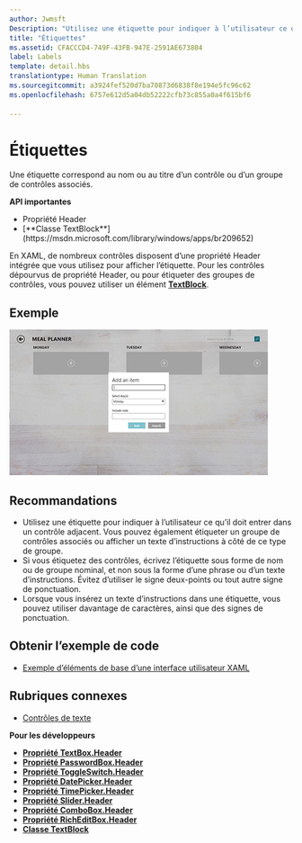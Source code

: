 ```yaml
---
author: Jwmsft
Description: "Utilisez une étiquette pour indiquer à l’utilisateur ce qu’il doit entrer dans un contrôle adjacent. Vous pouvez également étiqueter un groupe de contrôles associés ou afficher un texte d’instructions à côté de ce type de groupe."
title: "Étiquettes"
ms.assetid: CFACCCD4-749F-43FB-947E-2591AE673804
label: Labels
template: detail.hbs
translationtype: Human Translation
ms.sourcegitcommit: a3924fef520d7ba70873d6838f8e194e5fc96c62
ms.openlocfilehash: 6757e612d5a04db52222cfb73c855a0a4f615bf6

---
```

# <a name="labels"></a>Étiquettes

<link rel="stylesheet" href="https://az835927.vo.msecnd.net/sites/uwp/Resources/css/custom.css"> 

Une étiquette correspond au nom ou au titre d’un contrôle ou d’un groupe de contrôles associés.

<div class="important-apis" >
<b>API importantes</b><br/>
<ul>
<li>Propriété Header</li>
<li>[**Classe TextBlock**](https://msdn.microsoft.com/library/windows/apps/br209652)</li>
</ul>
</div>


En XAML, de nombreux contrôles disposent d’une propriété Header intégrée que vous utilisez pour afficher l’étiquette. Pour les contrôles dépourvus de propriété Header, ou pour étiqueter des groupes de contrôles, vous pouvez utiliser un élément [**TextBlock**](https://msdn.microsoft.com/library/windows/apps/br209652).


## <a name="example"></a>Exemple


![capture d’écran du contrôle d’étiquette standard](images/label-standard.png)

## <a name="recommendations"></a>Recommandations


-   Utilisez une étiquette pour indiquer à l’utilisateur ce qu’il doit entrer dans un contrôle adjacent. Vous pouvez également étiqueter un groupe de contrôles associés ou afficher un texte d’instructions à côté de ce type de groupe.
-   Si vous étiquetez des contrôles, écrivez l’étiquette sous forme de nom ou de groupe nominal, et non sous la forme d’une phrase ou d’un texte d’instructions. Évitez d’utiliser le signe deux-points ou tout autre signe de ponctuation.
-   Lorsque vous insérez un texte d’instructions dans une étiquette, vous pouvez utiliser davantage de caractères, ainsi que des signes de ponctuation.


## <a name="get-the-sample-code"></a>Obtenir l’exemple de code
* [Exemple d’éléments de base d’une interface utilisateur XAML](https://github.com/Microsoft/Windows-universal-samples/blob/master/Samples/XamlUIBasics)

## <a name="related-topics"></a>Rubriques connexes
* [Contrôles de texte](text-controls.md)

**Pour les développeurs**
* [**Propriété TextBox.Header**](https://msdn.microsoft.com/library/windows/apps/dn252861)
* [**Propriété PasswordBox.Header**](https://msdn.microsoft.com/library/windows/apps/dn299051)
* [**Propriété ToggleSwitch.Header**](https://msdn.microsoft.com/library/windows/apps/br209713)
* [**Propriété DatePicker.Header**](https://msdn.microsoft.com/library/windows/apps/dn279460)
* [**Propriété TimePicker.Header**](https://msdn.microsoft.com/library/windows/apps/dn299286)
* [**Propriété Slider.Header**](https://msdn.microsoft.com/library/windows/apps/dn252829)
* [**Propriété ComboBox.Header**](https://msdn.microsoft.com/library/windows/apps/dn279416)
* [**Propriété RichEditBox.Header**](https://msdn.microsoft.com/library/windows/apps/dn252726)
* [**Classe TextBlock**](https://msdn.microsoft.com/library/windows/apps/br209652)

 

 







<!--HONumber=Dec16_HO2-->


